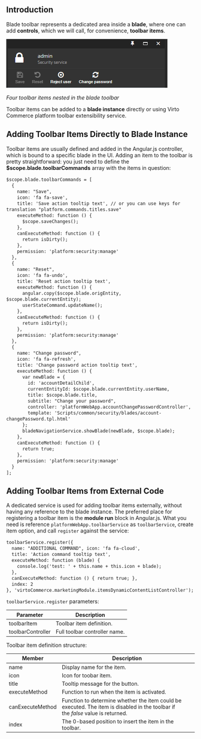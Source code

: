 ## Introduction

Blade toolbar represents a dedicated area inside a **blade**, where one can add **controls**, which we will call, for convenience, **toolbar items**.

![Blade toolbar](media/10-blade-toobar.png)

*Four toolbar items nested in the blade toolbar*

Toolbar items can be added to a **blade instance** directly or using Virto Commerce platform toolbar extensibility service.

## Adding Toolbar Items Directly to Blade Instance

Toolbar items are usually defined and added in the Angular.js controller, which is bound to a specific blade in the UI. Adding an item to the toolbar is pretty straightforward: you just need to define the **$scope.blade.toolbarCommands** array with the items in question:

```JS
$scope.blade.toolbarCommands = [
  {
    name: "Save",
    icon: 'fa fa-save',
    title: 'Save action tooltip text', // or you can use keys for translation "platform.commands.titles.save"
    executeMethod: function () {
      $scope.saveChanges();
    },
    canExecuteMethod: function () {
      return isDirty();
    },
    permission: 'platform:security:manage'
  },
  {
    name: "Reset",
    icon: 'fa fa-undo',
    title: 'Reset action tooltip text',
    executeMethod: function () {
      angular.copy($scope.blade.origEntity, $scope.blade.currentEntity);
      userStateCommand.updateName();
    },
    canExecuteMethod: function () {
      return isDirty();
    },
    permission: 'platform:security:manage'
  },
  {
    name: "Change password",
    icon: 'fa fa-refresh',
    title: 'Change password action tooltip text',
    executeMethod: function () {
      var newBlade = {
        id: 'accountDetailChild',
        currentEntityId: $scope.blade.currentEntity.userName,
        title: $scope.blade.title,
        subtitle: "Change your password",
        controller: 'platformWebApp.accountChangePasswordController',
        template: 'Scripts/common/security/blades/account-changePassword.tpl.html'
      };
      bladeNavigationService.showBlade(newBlade, $scope.blade);
    },
    canExecuteMethod: function () {
      return true;
    },
    permission: 'platform:security:manage'
  }
];
```

## Adding Toolbar Items from External Code

A dedicated service is used for adding toolbar items externally, without having any reference to the blade instance. The preferred place for registering a toolbar item is the **module run** block in Angular.js. What you need is reference `platformWebApp.toolbarService` as `toolbarService`, create item option, and call `register` against the service:

```JS
toolbarService.register({
  name: "ADDITIONAL COMMAND", icon: 'fa fa-cloud',
  title: 'Action command tooltip text',
  executeMethod: function (blade) {
    console.log('test: ' + this.name + this.icon + blade);
  },
  canExecuteMethod: function () { return true; },
  index: 2
}, 'virtoCommerce.marketingModule.itemsDynamicContentListController');
```

`toolbarService.register` parameters:

|Parameter|Description|
|---------|-----------|
|toolbarItem|Toolbar item definition.|
|toolbarController|Full toolbar controller name.|

Toolbar item definition structure:

|Member|Description|
|------|-----------|
|name|Display name for the item.|
|icon|Icon for toobar item.|
|title|Tooltip message for the button.|
|executeMethod|Function to run when the item is activated.|
|canExecuteMethod|Function to determine whether the item could be executed. The item is disabled in the toolbar if the *false* value is returned.|
|index|The 0-based position to insert the item in the toolbar.|
